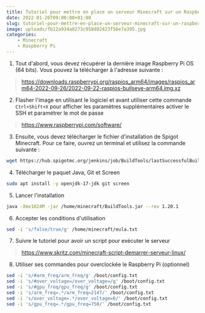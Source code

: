 ```yaml
---
title: Tutoriel pour mettre en place un serveur Minecraft sur un Raspberry Pi
date: 2022-01-26T09:00:00+01:00
slug: tutoriel-pour-mettre-en-place-un-serveur-minecraft-sur-un-raspberry-pi
image: uploads/fb12a934a8273c958d02423f56e7a395.jpg
categories:
    - Minecraft
    - Raspberry Pi
---
```


1. Tout d'abord, vous devez récupérer la dernière image Raspberry Pi OS (64 bits). Vous pouvez la télécharger à l'adresse suivante :

> https://downloads.raspberrypi.org/raspios_arm64/images/raspios_arm64-2022-09-26/2022-09-22-raspios-bullseye-arm64.img.xz

2. Flasher l'image en utilisant le logiciel et avant utiliser cette commande `Ctrl+Shift+X` pour afficher les paramètres supplémentaires activer le SSH et paramétrer le mot de passe

> https://www.raspberrypi.com/software/

3. Ensuite, vous devez télécharger le fichier d'installation de Spigot Minecraft. Pour ce faire, ouvrez un terminal et utilisez la commande suivante :

```bash
wget https://hub.spigotmc.org/jenkins/job/BuildTools/lastSuccessfulBuild/artifact/target/BuildTools.jar
```

4. Télécharger le paquet Java, Git et Screen

```bash
sudo apt install -y openjdk-17-jdk git screen
```

5. Lancer l'installation

```bash
java -Xmx1024M -jar /home/minecraft/BuildTools.jar --rev 1.20.1
```

6. Accepter les conditions d'utilisation

```bash
sed -i 's/false/true/g' /home/minecraft/eula.txt
```

7. Suivre le tutoriel pour avoir un script pour exécuter le serveur

> https://www.skritz.com/minecraft-script-demarrer-serveur-linux/

8. Utiliser ses commandes pour overclockée le Raspberry Pi (optionnel)

```bash
sed -i 's/#arm_freq/arm_freq/g' /boot/config.txt
sed -i 's/#over_voltage=/over_voltage=/g' /boot/config.txt
sed -i 's/#gpu_freq/gpu_freq/g' /boot/config.txt
sed -i 's/arm_freq=.*/arm_freq=2147/' /boot/config.txt
sed -i 's/over_voltage=.*/over_voltage=6/' /boot/config.txt
sed -i 's/gpu_freq=.*/gpu_freq=750/' /boot/config.txt
```
